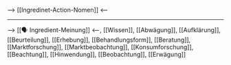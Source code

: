 --> [[Ingredinet-Action-Nomen]] <--

---
--> [[🗣️ Ingredient-Meinung]] <--, [[Wissen]], [[Abwägung]], [[Aufklärung]], [[Beurteilung]], [[Erhebung]], [[Behandlungsform]], [[Beratung]], [[Marktforschung]], [[Marktbeobachtung]], [[Konsumforschung]], [[Beachtung]], [[Hinwendung]], [[Beobachtung]], [[Erwägung]]